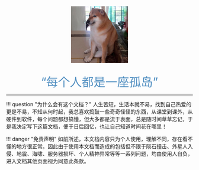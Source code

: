 
<h1 align="center">
<img src="./assets/index/Cheems.jpg" style="zoom: 15%;"/>
</h1>
<center><font  color= #518FC1 size=6 class="ml3">“每个人都是一座孤岛”</font></center>
<script src="https://cdnjs.cloudflare.com/ajax/libs/animejs/2.0.2/anime.min.js"></script>


---

!!! question "为什么会有这个文档？"
	人生苦短，生活本就不易，找到自己热爱的更是不易，不知从何时起，我总喜欢捣鼓一些奇奇怪怪的东西，从课堂到课外，从硬件到软件，每个问题都想搞懂，但大多都是流于表面，总是随时间草草忘记，于是我决定写下这篇文档，便于日后回忆，也让自己知道时间花在哪里！

!!! danger "免责声明"
	如前所述，本文档内容只为个人使用，理解不同，存在看不懂的地方很正常。因此由于使用本文档而造成的包括但不限于陨石撞击、外星人入侵、地震、海啸、服务器损坏、个人精神异常等等一系列问题，均由使用人自负，进入文档其他页面视为同意此条款。